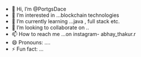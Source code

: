 - 👋 Hi, I’m @PortgsDace
- 👀 I’m interested in ...blockchain technologies
- 🌱 I’m currently learning ...java , full stack etc.
- 💞️ I’m looking to collaborate on ..
- 📫 How to reach me ...on instagram- abhay_thakur.r
- 😄 Pronouns: ....
- ⚡ Fun fact: ...

<!---
PortgsDace/PortgsDace is a ✨ special ✨ repository because its `README.md` (this file) appears on your GitHub profile.
You can click the Preview link to take a look at your changes.
--->
